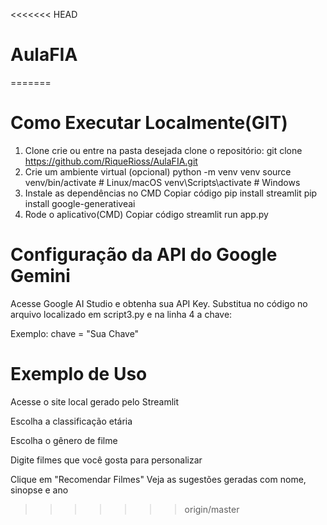 <<<<<<< HEAD
# AulaFIA
=======
# Como Executar Localmente(GIT)
1. Clone
crie ou entre na pasta desejada
clone o repositório:
git clone https://github.com/RiqueRioss/AulaFIA.git
2. Crie um ambiente virtual (opcional)
python -m venv venv
source venv/bin/activate  # Linux/macOS
venv\Scripts\activate     # Windows
3. Instale as dependências no CMD
Copiar código
pip install streamlit
pip install google-generativeai
4. Rode o aplicativo(CMD)
Copiar código
streamlit run app.py

# Configuração da API do Google Gemini
Acesse Google AI Studio e obtenha sua API Key.
Substitua no código no arquivo localizado em script3.py e na linha 4 a chave:

Exemplo: chave = "Sua Chave"

# Exemplo de Uso
Acesse o site local gerado pelo Streamlit

Escolha a classificação etária

Escolha o gênero de filme

Digite filmes que você gosta para personalizar

Clique em "Recomendar Filmes"
Veja as sugestões geradas com nome, sinopse e ano
>>>>>>> origin/master
